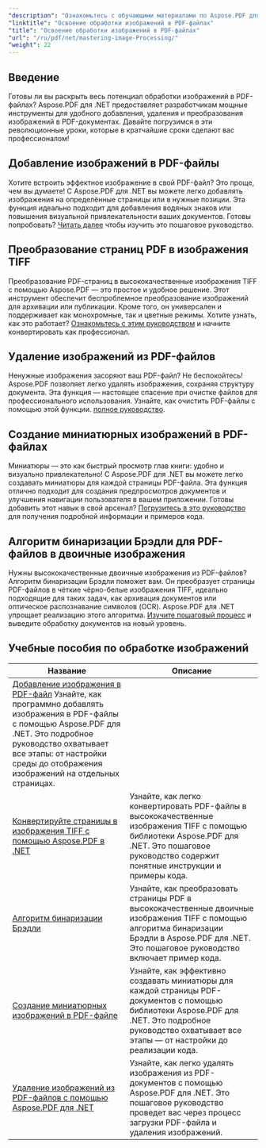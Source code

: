 ```yaml
---
"description": "Ознакомьтесь с обучающими материалами по Aspose.PDF для .NET. Освойте добавление, преобразование и управление изображениями в PDF-файлах с помощью простых и понятных SEO-оптимизированных руководств и примеров кода."
"linktitle": "Освоение обработки изображений в PDF-файлах"
"title": "Освоение обработки изображений в PDF-файлах"
"url": "/ru/pdf/net/mastering-image-Processing/"
"weight": 22
---
```


## Введение

Готовы ли вы раскрыть весь потенциал обработки изображений в PDF-файлах? Aspose.PDF для .NET предоставляет разработчикам мощные инструменты для удобного добавления, удаления и преобразования изображений в PDF-документах. Давайте погрузимся в эти революционные уроки, которые в кратчайшие сроки сделают вас профессионалом!

## Добавление изображений в PDF-файлы  

Хотите встроить эффектное изображение в свой PDF-файл? Это проще, чем вы думаете! С Aspose.PDF для .NET вы можете легко добавлять изображения на определённые страницы или в нужные позиции. Эта функция идеально подходит для добавления водяных знаков или повышения визуальной привлекательности ваших документов. Готовы попробовать? [Читать далее](./adding-image/) чтобы изучить это пошаговое руководство.

## Преобразование страниц PDF в изображения TIFF  

Преобразование PDF-страниц в высококачественные изображения TIFF с помощью Aspose.PDF — это простое и удобное решение. Этот инструмент обеспечит беспроблемное преобразование изображений для архивации или публикации. Кроме того, он универсален и поддерживает как монохромные, так и цветные режимы. Хотите узнать, как это работает? [Ознакомьтесь с этим руководством](./convert-pages-to-tiff-images/) и начните конвертировать как профессионал.

## Удаление изображений из PDF-файлов  

Ненужные изображения засоряют ваш PDF-файл? Не беспокойтесь! Aspose.PDF позволяет легко удалять изображения, сохраняя структуру документа. Эта функция — настоящее спасение при очистке файлов для профессионального использования. Узнайте, как очистить PDF-файлы с помощью этой функции. [полное руководство](./delete-images-from-pdf-files/).  

## Создание миниатюрных изображений в PDF-файлах  

Миниатюры — это как быстрый просмотр глав книги: удобно и визуально привлекательно! С Aspose.PDF для .NET вы можете легко создавать миниатюры для каждой страницы PDF-файла. Эта функция отлично подходит для создания предпросмотров документов и улучшения навигации пользователя в вашем приложении. Готовы добавить этот навык в свой арсенал? [Погрузитесь в это руководство](./creating-thumbnail-images/) для получения подробной информации и примеров кода.

## Алгоритм бинаризации Брэдли для PDF-файлов в двоичные изображения  

Нужны высококачественные двоичные изображения из PDF-файлов? Алгоритм бинаризации Брэдли поможет вам. Он преобразует страницы PDF-файлов в чёткие чёрно-белые изображения TIFF, идеально подходящие для таких задач, как архивация документов или оптическое распознавание символов (OCR). Aspose.PDF для .NET упрощает реализацию этого алгоритма. [Изучите пошаговый процесс](./bradley-binarization-algorithm/) и выведите обработку документов на новый уровень.

## Учебные пособия по обработке изображений
| Название | Описание |
| --- | --- | 
| [Добавление изображения в PDF-файл](./adding-image/) Узнайте, как программно добавлять изображения в PDF-файлы с помощью Aspose.PDF для .NET. Это подробное руководство охватывает все этапы: от настройки среды до отображения изображений на отдельных страницах. |  
| [Конвертируйте страницы в изображения TIFF с помощью Aspose.PDF в .NET](./convert-pages-to-tiff-images/) | Узнайте, как легко конвертировать PDF-файлы в высококачественные изображения TIFF с помощью библиотеки Aspose.PDF для .NET. Это пошаговое руководство содержит понятные инструкции и примеры кода. |  
| [Алгоритм бинаризации Брэдли](./bradley-binarization-algorithm/) | Узнайте, как преобразовать страницы PDF в высококачественные двоичные изображения TIFF с помощью алгоритма бинаризации Брэдли в Aspose.PDF для .NET. Это пошаговое руководство включает пример кода. |   
| [Создание миниатюрных изображений в PDF-файле](./creating-thumbnail-images/) | Узнайте, как эффективно создавать миниатюры для каждой страницы PDF-документов с помощью библиотеки Aspose.PDF для .NET. Это подробное руководство охватывает все этапы — от настройки до реализации кода. |  
| [Удаление изображений из PDF-файлов с помощью Aspose.PDF для .NET](./delete-images-from-pdf-files/) | Узнайте, как легко удалять изображения из PDF-документов с помощью Aspose.PDF для .NET. Это пошаговое руководство проведет вас через процесс загрузки PDF-файла и удаления изображений. |